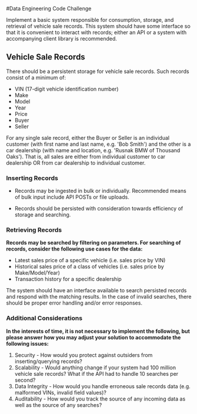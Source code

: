 #Data Engineering Code Challenge

Implement a basic system responsible for consumption, storage, and retrieval of vehicle sale records. This system should have some interface so that it is convenient to interact with records; either an API or a system with accompanying client library is recommended.

## Vehicle Sale Records

There should be a persistent storage for vehicle sale records. Such records consist of a minimum of:

- VIN (17-digit vehicle identification number)
- Make
- Model
- Year
- Price
- Buyer
- Seller


For any single sale record, either the Buyer or Seller is an individual customer (with first name and last name, e.g. 'Bob Smith') and the other is a car dealership (with name and location, e.g. 'Rusnak BMW of Thousand Oaks'). That is, all sales are either from individual customer to car dealership OR from car dealership to individual customer.

### Inserting Records

* Records may be ingested in bulk or individually. Recommended means of bulk input include API POSTs or file uploads.

* Records should be persisted with consideration towards efficiency of storage and searching.

### Retrieving Records

**Records may be searched by filtering on parameters. For searching of records, consider the following use cases for the data:**

* Latest sales price of a specific vehicle (i.e. sales price by VIN)
* Historical sales price of a class of vehicles (i.e. sales price by Make/Model/Year)
* Transaction history for a specific dealership

The system should have an interface available to search persisted records and respond with the matching results. In the case of invalid searches, there should be proper error handling and/or error responses.

### Additional Considerations

**In the interests of time, it is not necessary to implement the following, but please answer how you may adjust your solution to accommodate the following issues:**

1. Security - How would you protect against outsiders from inserting/querying records?
1. Scalability - Would anything change if your system had 100 million vehicle sale records? What if the API had to handle 10 searches per second?
1. Data Integrity - How would you handle erroneous sale records data (e.g. malformed VINs, invalid field values)?
1. Auditability - How would you track the source of any incoming data as well as the source of any searches?

